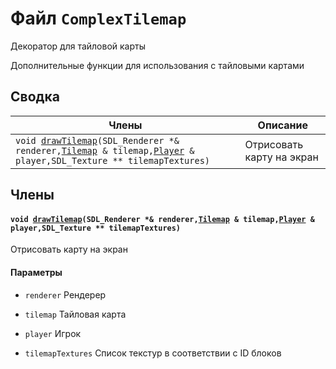 # Файл `ComplexTilemap` 

Декоратор для тайловой карты

Дополнительные функции для использования с тайловыми картами

## Сводка

 Члены                          | Описание                                    
--------------------------------|---------------------------------------------
`void `[`drawTilemap`](#group__ComplexTilemap_1ga387ac1c05f450d408d463a1987d90e97)`(SDL_Renderer *& renderer,`[`Tilemap`](api/Rect.md#structTilemap)` & tilemap,`[`Player`](api/Player.md#structPlayer)` & player,SDL_Texture ** tilemapTextures)`            | Отрисовать карту на экран

## Члены  

#### `void `[`drawTilemap`](#group__ComplexTilemap_1ga387ac1c05f450d408d463a1987d90e97)`(SDL_Renderer *& renderer,`[`Tilemap`](api/Rect.md#structTilemap)` & tilemap,`[`Player`](api/Player.md#structPlayer)` & player,SDL_Texture ** tilemapTextures)` 

Отрисовать карту на экран

#### Параметры
* `renderer` Рендерер 

* `tilemap` Тайловая карта 

* `player` Игрок 

* `tilemapTextures` Список текстур в соответствии с ID блоков

